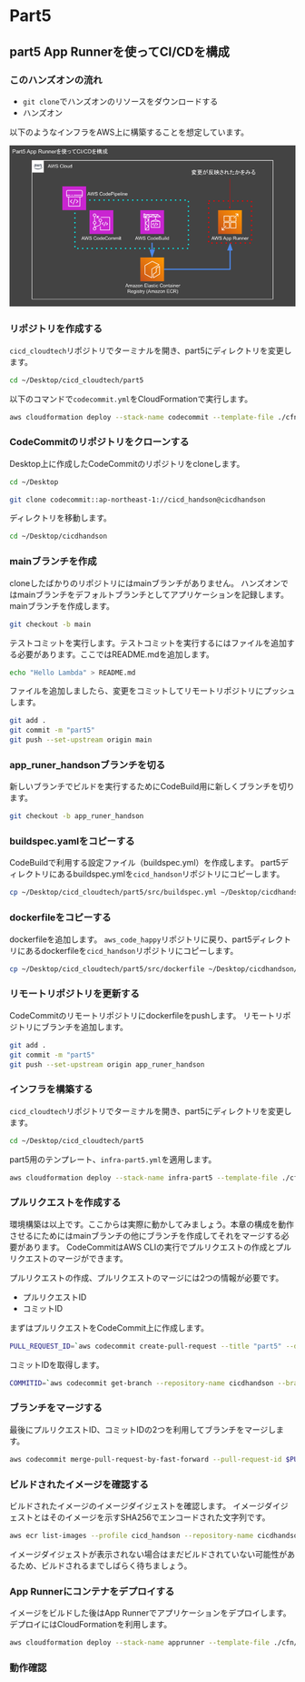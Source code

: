 # Part5

## part5 App Runnerを使ってCI/CDを構成

### このハンズオンの流れ

- `git clone`でハンズオンのリソースをダウンロードする
- ハンズオン

以下のようなインフラをAWS上に構築することを想定しています。

![slide](./img/part5.png)

### リポジトリを作成する

`cicd_cloudtech`リポジトリでターミナルを開き、part5にディレクトリを変更します。

```sh
cd ~/Desktop/cicd_cloudtech/part5
```

以下のコマンドで`codecommit.yml`をCloudFormationで実行します。

```sh
aws cloudformation deploy --stack-name codecommit --template-file ./cfn/codecommit.yml --tags Name=cicdhandson --profile cicd_handson
```

### CodeCommitのリポジトリをクローンする

Desktop上に作成したCodeCommitのリポジトリをcloneします。

```sh
cd ~/Desktop
```

```sh
git clone codecommit::ap-northeast-1://cicd_handson@cicdhandson
```

ディレクトリを移動します。

```sh
cd ~/Desktop/cicdhandson
```

### mainブランチを作成

cloneしたばかりのリポジトリにはmainブランチがありません。
ハンズオンではmainブランチをデフォルトブランチとしてアプリケーションを記録します。mainブランチを作成します。

```sh
git checkout -b main
```

テストコミットを実行します。テストコミットを実行するにはファイルを追加する必要があります。ここではREADME.mdを追加します。

```sh
echo "Hello Lambda" > README.md
```

ファイルを追加しましたら、変更をコミットしてリモートリポジトリにプッシュします。

```sh
git add .
git commit -m "part5"
git push --set-upstream origin main
```

### app_runer_handsonブランチを切る

新しいブランチでビルドを実行するためにCodeBuild用に新しくブランチを切ります。

```sh
git checkout -b app_runer_handson
```

### buildspec.yamlをコピーする

CodeBuildで利用する設定ファイル（buildspec.yml）を作成します。
part5ディレクトリにあるbuildspec.ymlを`cicd_handson`リポジトリにコピーします。

```sh
cp ~/Desktop/cicd_cloudtech/part5/src/buildspec.yml ~/Desktop/cicdhandson/
```

### dockerfileをコピーする

dockerfileを追加します。
`aws_code_happy`リポジトリに戻り、part5ディレクトリにあるdockerfileを`cicd_handson`リポジトリにコピーします。

```sh
cp ~/Desktop/cicd_cloudtech/part5/src/dockerfile ~/Desktop/cicdhandson/
```

### リモートリポジトリを更新する

CodeCommitのリモートリポジトリにdockerfileをpushします。
リモートリポジトリにブランチを追加します。

```sh
git add .
git commit -m "part5"
git push --set-upstream origin app_runer_handson
```

### インフラを構築する

`cicd_cloudtech`リポジトリでターミナルを開き、part5にディレクトリを変更します。

```sh
cd ~/Desktop/cicd_cloudtech/part5
```

part5用のテンプレート、`infra-part5.yml`を適用します。

```sh
aws cloudformation deploy --stack-name infra-part5 --template-file ./cfn/infra-part5.yml --tags Name=cicdhandson --capabilities CAPABILITY_NAMED_IAM --profile cicd_handson
```

### プルリクエストを作成する

環境構築は以上です。ここからは実際に動かしてみましょう。本章の構成を動作させるにためにはmainブランチの他にブランチを作成してそれをマージする必要があります。 CodeCommitはAWS CLIの実行でプルリクエストの作成とプルリクエストのマージができます。

プルリクエストの作成、プルリクエストのマージには2つの情報が必要です。

- プルリクエストID
- コミットID

まずはプルリクエストをCodeCommit上に作成します。

```sh
PULL_REQUEST_ID=`aws codecommit create-pull-request --title "part5" --description "part5 App Runner ci/cd" --targets repositoryName=cicdhandson,sourceReference=app_runer_handson --profile cicd_handson --query 'pullRequest.pullRequestId' --output text` && echo $PULL_REQUEST_ID
```

コミットIDを取得します。

```sh
COMMITID=`aws codecommit get-branch --repository-name cicdhandson --branch-name app_runer_handson --profile cicd_handson --query 'branch.commitId' --output text` && echo $COMMITID
```

### ブランチをマージする

最後にプルリクエストID、コミットIDの2つを利用してブランチをマージします。

```sh
aws codecommit merge-pull-request-by-fast-forward --pull-request-id $PULL_REQUEST_ID --source-commit-id $COMMITID --repository-name cicdhandson --profile cicd_handson --query 'pullRequest.pullRequestId' --output text
```

### ビルドされたイメージを確認する

ビルドされたイメージのイメージダイジェストを確認します。
イメージダイジェストとはそのイメージを示すSHA256でエンコードされた文字列です。

```sh
aws ecr list-images --profile cicd_handson --repository-name cicdhandson --query "imageIds[*].imageDigest" --output table
```

イメージダイジェストが表示されない場合はまだビルドされていない可能性があるため、ビルドされるまでしばらく待ちましょう。

### App Runnerにコンテナをデプロイする

イメージをビルドした後はApp Runnerでアプリケーションをデプロイします。デプロイにはCloudFormationを利用します。

```sh
aws cloudformation deploy --stack-name apprunner --template-file ./cfn/app_runner.yml --tags Name=cicdhandson --capabilities CAPABILITY_NAMED_IAM --profile cicd_handson
```

### 動作確認
